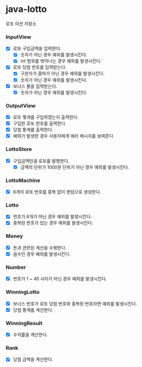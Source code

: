 # java-lotto

로또 미션 저장소

### InputView

- [x] 로또 구입금액을 입력한다.
    - [x] 숫자가 아닌 경우 예외를 발생시킨다.
    - [x] int 범위를 벗어나는 경우 예외를 발생시킨다.
- [x] 로또 당첨 번호를 입력받는다.
    - [x] 구분자가 콤마가 아닌 경우 예외를 발생시킨다.
    - [x] 숫자가 아닌 경우 예외를 발생시킨다.
- [x] 보너스 볼을 입력받는다.
    - [x] 숫자가 아닌 경우 예외를 발생시킨다.

### OutputView

- [x] 로또 몇개를 구입하였는지 출력한다.
- [x] 구입한 로또 번호를 출력한다.
- [x] 당첨 통계를 출력한다.
- [x] 예외가 발생한 경우 사용자에게 에러 메시지를 보여준다.

### LottoStore

- [x] 구입금액만큼 로또를 발행한다.
    - [x] 금액의 단위가 1000원 단위가 아닌 경우 예외를 발생시킨다.

### LottoMachine

- [x] 6개의 로또 번호를 중복 없이 랜덤으로 생성한다.

### Lotto

- [x] 번호가 6개가 아닌 경우 예외를 발생시킨다.
- [x] 중복된 번호가 있는 경우 예외를 발생시킨다.

### Money

- [x] 돈과 관련된 계산을 수행한다.
- [x] 음수인 경우 예외를 발생시킨다.

### Number

- [x] 번호가 1 ~ 45 사이가 아닌 경우 예외를 발생시킨다.

### WinningLotto

- [x] 보너스 번호가 로또 당첨 번호와 중복된 번호라면 예외를 발생시킨다.
- [x] 당첨 통계를 계산한다.

### WinningResult

- [x] 수익률을 계산한다.

### Rank

- [x] 당첨 금액을 계산한다.

